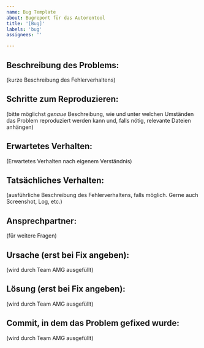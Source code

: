 ```yaml
---
name: Bug Template
about: Bugreport für das Autorentool
title: '[Bug]'
labels: 'bug'
assignees: ''

---
```


## Beschreibung des Problems:
(kurze Beschreibung des Fehlerverhaltens)
## Schritte zum Reproduzieren:
(bitte möglichst *genaue* Beschreibung, wie und unter welchen Umständen das Problem reproduziert werden kann und, falls nötig, relevante Dateien anhängen)
## Erwartetes Verhalten:
(Erwartetes Verhalten nach eigenem Verständnis)
## Tatsächliches Verhalten:
(ausführliche Beschreibung des Fehlerverhaltens, falls möglich. Gerne auch Screenshot, Log, etc.)
## Ansprechpartner:
(für weitere Fragen)
## Ursache (erst bei Fix angeben): 
(wird durch Team AMG ausgefüllt)
## Lösung (erst bei Fix angeben): 
(wird durch Team AMG ausgefüllt)
## Commit, in dem das Problem gefixed wurde:  
(wird durch Team AMG ausgefüllt)
